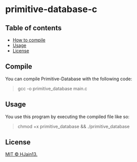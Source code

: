 # primitive-database-c

## Table of contents

- [How to compile](#compile)
- [Usage](#usage)
- [License](#license)

## Compile
You can compile Primitive-Database with the following code:
> gcc -o primitive_database main.c

## Usage

You use this program by executing the compiled file like so:
> chmod +x primitive_database && ./primitive_database

## License
[MIT © HJain13.](../LICENSE)
